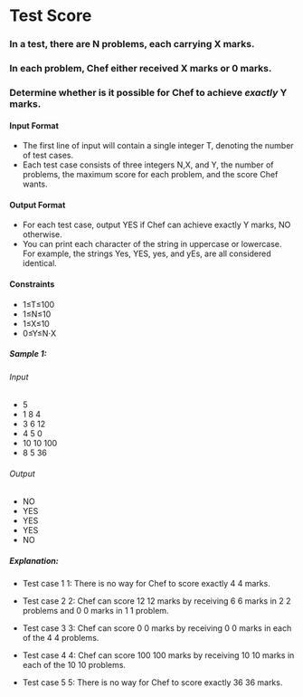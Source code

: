 # Test Score
### In a test, there are N problems, each carrying X marks.
### In each problem, Chef either received X marks or 0 marks.

### Determine whether is it possible for Chef to achieve *exactly* Y marks.

#### Input Format
- The first line of input will contain a single integer T, denoting the number of test cases.
- Each test case consists of three integers N,X, and Y, the number of problems, the maximum score for each problem, and the score Chef wants.

#### Output Format
- For each test case, output YES if Chef can achieve exactly Y marks, NO otherwise.
- You can print each character of the string in uppercase or lowercase. For example, the strings Yes, YES, yes, and yEs, are all considered identical.

#### Constraints
- 1≤T≤100
- 1≤N≤10
- 1≤X≤10
- 0≤Y≤N⋅X

##### Sample 1:

###### Input
- 5
- 1 8 4
- 3 6 12
- 4 5 0
- 10 10 100
- 8 5 36

###### Output
- NO
- YES
- YES
- YES
- NO

##### Explanation:
- Test case 
1
1: There is no way for Chef to score exactly 
4
4 marks.

- Test case 
2
2: Chef can score 
12
12 marks by receiving 
6
6 marks in 
2
2 problems and 
0
0 marks in 
1
1 problem.

- Test case 
3
3: Chef can score 
0
0 marks by receiving 
0
0 marks in each of the 
4
4 problems.

- Test case 
4
4: Chef can score 
100
100 marks by receiving 
10
10 marks in each of the 
10
10 problems.

- Test case 
5
5: There is no way for Chef to score exactly 
36
36 marks.